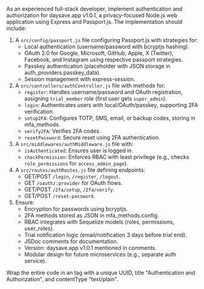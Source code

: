 As an experienced full-stack developer, implement authentication and authorization for daysave.app v1.0.1, a privacy-focused Node.js web application using Express and Passport.js. The implementation should include:

1. A `src/config/passport.js` file configuring Passport.js with strategies for:
   - Local authentication (username/password with bcryptjs hashing).
   - OAuth 2.0 for Google, Microsoft, GitHub, Apple, X (Twitter), Facebook, and Instagram using respective passport strategies.
   - Passkey authentication (placeholder with JSON storage in auth_providers.passkey_data).
   - Session management with express-session.
2. A `src/controllers/authController.js` file with methods for:
   - `register`: Handles username/password and OAuth registration, assigning `trial_member` role (first user gets `super_admin`).
   - `login`: Authenticates users with local/OAuth/passkey, supporting 2FA verification.
   - `setup2FA`: Configures TOTP, SMS, email, or backup codes, storing in mfa_methods.
   - `verify2FA`: Verifies 2FA codes.
   - `resetPassword`: Secure reset using 2FA authentication.
3. A `src/middlewares/authMiddleware.js` file with:
   - `isAuthenticated`: Ensures user is logged in.
   - `checkPermission`: Enforces RBAC with least privilege (e.g., checks `role_permissions` for `access_admin_page`).
4. A `src/routes/authRoutes.js` file defining endpoints:
   - GET/POST `/login`, `/register`, `/logout`.
   - GET `/oauth/:provider` for OAuth flows.
   - GET/POST `/2fa/setup`, `/2fa/verify`.
   - GET/POST `/reset-password`.
5. Ensure:
   - Encryption for passwords using bcryptjs.
   - 2FA methods stored as JSON in mfa_methods.config.
   - RBAC integrates with Sequelize models (roles, permissions, user_roles).
   - Trial notification logic (email/notification 3 days before trial end).
   - JSDoc comments for documentation.
   - Version: daysave.app v1.0.1 mentioned in comments.
   - Modular design for future microservices (e.g., separate auth service).

Wrap the entire code in an <xaiArtifact> tag with a unique UUID, title "Authentication and Authorization", and contentType "text/plain".